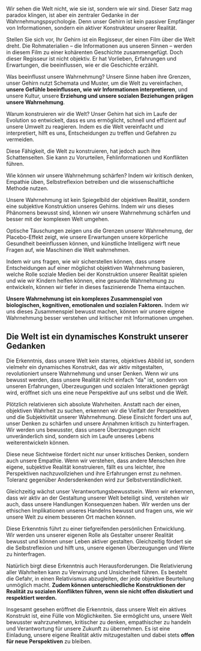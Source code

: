 Wir sehen die Welt nicht, wie sie ist, sondern wie wir sind. Dieser Satz mag paradox klingen, ist aber ein zentraler Gedanke in der Wahrnehmungspsychologie. Denn unser Gehirn ist kein passiver Empfänger von Informationen, sondern ein aktiver Konstrukteur unserer Realität.

Stellen Sie sich vor, Ihr Gehirn ist ein Regisseur, der einen Film über die Welt dreht. Die Rohmaterialien – die Informationen aus unseren Sinnen – werden in diesem Film zu einer kohärenten Geschichte zusammengefügt. Doch dieser Regisseur ist nicht objektiv. Er hat Vorlieben, Erfahrungen und Erwartungen, die beeinflussen, wie er die Geschichte erzählt.

Was beeinflusst unsere Wahrnehmung? Unsere Sinne haben ihre Grenzen, unser Gehirn nutzt Schemata und Muster, um die Welt zu vereinfachen, **unsere Gefühle beeinflussen, wie wir Informationen interpretieren**, und unsere Kultur, unsere **Erziehung und unsere sozialen Beziehungen prägen unsere Wahrnehmung**.

Warum konstruieren wir die Welt? Unser Gehirn hat sich im Laufe der Evolution so entwickelt, dass es uns ermöglicht, schnell und effizient auf unsere Umwelt zu reagieren. Indem es die Welt vereinfacht und interpretiert, hilft es uns, Entscheidungen zu treffen und Gefahren zu vermeiden.

Diese Fähigkeit, die Welt zu konstruieren, hat jedoch auch ihre Schattenseiten. Sie kann zu Vorurteilen, Fehlinformationen und Konflikten führen.

Wie können wir unsere Wahrnehmung schärfen? Indem wir kritisch denken, Empathie üben, Selbstreflexion betreiben und die wissenschaftliche Methode nutzen.

Unsere Wahrnehmung ist kein Spiegelbild der objektiven Realität, sondern eine subjektive Konstruktion unseres Gehirns. Indem wir uns dieses Phänomens bewusst sind, können wir unsere Wahrnehmung schärfen und besser mit der komplexen Welt umgehen.

Optische Täuschungen zeigen uns die Grenzen unserer Wahrnehmung, der Placebo-Effekt zeigt, wie unsere Erwartungen unsere körperliche Gesundheit beeinflussen können, und künstliche Intelligenz wirft neue Fragen auf, wie Maschinen die Welt wahrnehmen.

Indem wir uns fragen, wie wir sicherstellen können, dass unsere Entscheidungen auf einer möglichst objektiven Wahrnehmung basieren, welche Rolle soziale Medien bei der Konstruktion unserer Realität spielen und wie wir Kindern helfen können, eine gesunde Wahrnehmung zu entwickeln, können wir tiefer in dieses faszinierende Thema eintauchen.

**Unsere Wahrnehmung ist ein komplexes Zusammenspiel von biologischen, kognitiven, emotionalen und sozialen Faktoren.** Indem wir uns dieses Zusammenspiel bewusst machen, können wir unsere eigene Wahrnehmung besser verstehen und kritischer mit Informationen umgehen.

## Die Welt ist ein dynamisches Konstrukt unserer Gedanken

Die Erkenntnis, dass unsere Welt kein starres, objektives Abbild ist, sondern vielmehr ein dynamisches Konstrukt, das wir aktiv mitgestalten, revolutioniert unsere Wahrnehmung und unser Denken. Wenn wir uns bewusst werden, dass unsere Realität nicht einfach "da" ist, sondern von unseren Erfahrungen, Überzeugungen und sozialen Interaktionen geprägt wird, eröffnet sich uns eine neue Perspektive auf uns selbst und die Welt.

Plötzlich relativieren sich absolute Wahrheiten. Anstatt nach der einen, objektiven Wahrheit zu suchen, erkennen wir die Vielfalt der Perspektiven und die Subjektivität unserer Wahrnehmung. Diese Einsicht fordert uns auf, unser Denken zu schärfen und unsere Annahmen kritisch zu hinterfragen. Wir werden uns bewusster, dass unsere Überzeugungen nicht unveränderlich sind, sondern sich im Laufe unseres Lebens weiterentwickeln können.

Diese neue Sichtweise fördert nicht nur unser kritisches Denken, sondern auch unsere Empathie. Wenn wir verstehen, dass andere Menschen ihre eigene, subjektive Realität konstruieren, fällt es uns leichter, ihre Perspektiven nachzuvollziehen und ihre Erfahrungen ernst zu nehmen. Toleranz gegenüber Andersdenkenden wird zur Selbstverständlichkeit.

Gleichzeitig wächst unser Verantwortungsbewusstsein. Wenn wir erkennen, dass wir aktiv an der Gestaltung unserer Welt beteiligt sind, verstehen wir auch, dass unsere Handlungen Konsequenzen haben. Wir werden uns der ethischen Implikationen unseres Handelns bewusst und fragen uns, wie wir unsere Welt zu einem besseren Ort machen können.

Diese Erkenntnis führt zu einer tiefgreifenden persönlichen Entwicklung. Wir werden uns unserer eigenen Rolle als Gestalter unserer Realität bewusst und können unser Leben aktiver gestalten. Gleichzeitig fördert sie die Selbstreflexion und hilft uns, unsere eigenen Überzeugungen und Werte zu hinterfragen.

Natürlich birgt diese Erkenntnis auch Herausforderungen. Die Relativierung aller Wahrheiten kann zu Verwirrung und Unsicherheit führen. Es besteht die Gefahr, in einen Relativismus abzugleiten, der jede objektive Beurteilung unmöglich macht. **Zudem können unterschiedliche Konstruktionen der Realität zu sozialen Konflikten führen, wenn sie nicht offen diskutiert und respektiert werden.**

Insgesamt gesehen eröffnet die Erkenntnis, dass unsere Welt ein aktives Konstrukt ist, eine Fülle von Möglichkeiten. Sie ermöglicht uns, unsere Welt bewusster wahrzunehmen, kritischer zu denken, empathischer zu handeln und Verantwortung für unsere Zukunft zu übernehmen. Es ist eine Einladung, unsere eigene Realität aktiv mitzugestalten und dabei stets **offen für neue Perspektiven** zu bleiben.

